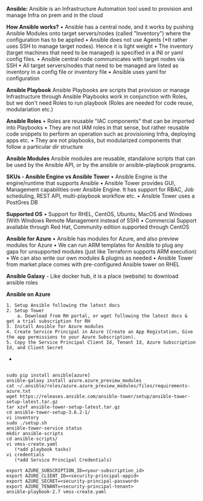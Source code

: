 **Ansible:** Ansible is an Infrastructure Automation tool used to provision and manage Infra on prem and in the cloud

**How Ansible works?**
	• Ansible has a central node, and it works by pushing Ansible Modules onto target servers/nodes (called "Inventory") where the configuration has to be applied
	• Ansible does not use Agents (*It rather uses SSH to manage target nodes). Hence it is light weight
	• The inventory (target machines that need to be managed) is specified in a INI or yaml config files.
	• Ansible central node communicates with target nodes via SSH
	• All target servers/nodes that need to be managed are listed as inventory in a config file or inventory file
	• Ansible uses yaml for configuration

**Ansible Playbook**
Ansible Playbooks are scripts that provision or manage Infrastructure through Ansible
Playbooks work in conjunction with Roles, but we don't need Roles to run playbook (Roles are needed for code reuse, modulariation etc.)

**Ansible Roles**
	• Roles are reusable "IAC components" that can be imported into Playbooks
	• They are not IAM roles in that sense, but rather reusable code snippets to perform an operation such as provisioning Infra, deploying apps etc.
	• They are not playbooks, but modularized components that follow a particular dir structure

**Ansible Modules**
Ansible modules are reusable, standalone scripts that can be used by the Ansible API, or by the ansible or ansible-playbook programs. 

**SKUs - Ansible Engine vs Ansible Tower**
	• Ansible Engine is the engine/runtime that supports Ansible
	• Ansible Tower provides GUI, Management capabilities over Ansible Engine. It has support for RBAC, Job scheduling, REST API, multi-playbook workflow etc.
	• Ansible Tower uses a PostGres DB

**Supported OS**
	• Support for RHEL, CentOS, Ubuntu, MacOS and Windows (With Windows Remote Management instead of SSH)
	• Commercial Support available through Red Hat, Community edition supported through CentOS


**Ansible for Azure**
	• Ansible has modules for Azure, and also preview modules for Azure
	• We can run ARM templates for Ansible to plug any gaps for unsupported modules (just like Terraform supports ARM execution)
	• We can also write our own modules & plugins as needed
	• Ansible Tower from market place comes with pre-configured Ansible tower on RHEL

**Ansible Galaxy** - Like docker hub, it is a place (website) to download ansible roles


**Ansible on Azure**

	1. Setup Ansible following the latest docs
	2. Setup Tower 
		a. Download from RH portal, or wget following the latest docs & get a trial subscription for RH
	3. Install Ansible for Azure modules
	4. Create Service Principal in Azure (Create an App Registation, Give the app permissions to your Azure Subscription).
	5. Copy the Service Principal Client Id, Tenant Id, Azure Subscription Id, and Client Secret 
*
```

sudo pip install ansible[azure]
ansible-galaxy install azure.azure_preview_modules
cat ~/.ansible/roles/azure.azure_preview_modules/files/requirements-azure.txt
wget https://releases.ansible.com/ansible-tower/setup/ansible-tower-setup-latest.tar.gz
tar xzvf ansible-tower-setup-latest.tar.gz
cd ansible-tower-setup-3.6.2-1/
vi inventory
sudo ./setup.sh
ansible-tower-service status
mkdir ansible-scripts
cd ansible-scripts/
vi vmss-create.yaml
   (*add playbook tasks)
vi credentials
   (*add Service Principal Credentials)

export AZURE_SUBSCRIPTION_ID=<your-subscription_id>
export AZURE_CLIENT_ID=<security-principal-appid>
export AZURE_SECRET=<security-principal-password>
export AZURE_TENANT=<security-principal-tenant>
ansible-playbook-2.7 vmss-create.yaml
```
